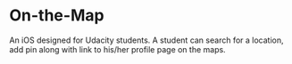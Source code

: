 # On-the-Map
An iOS designed for Udacity students. A student can search for a location, add pin along with link to his/her profile page on the maps.
